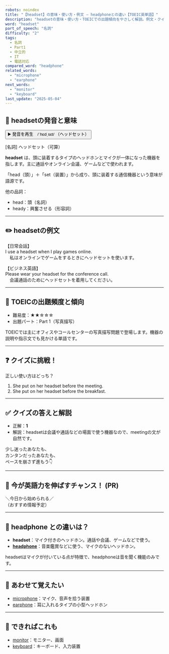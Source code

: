 ```yaml
---
robots: noindex
title: "【headset】の意味・使い方・例文 ― headphoneとの違い【TOEIC英単語】"
description: "headsetの意味・使い方・TOEICでの出題傾向をやさしく解説。例文・クイズ付きでheadphoneとの違いもわかりやすく学べます。"
word: "headset"
part_of_speech: "名詞"
difficulty: "2"
tags:
  - 名詞
  - Part1
  - 中立的
  - IT
  - 電話対応
compared_word: "headphone"
related_words:
  - "microphone"
  - "earphone"
next_words:
  - "monitor"
  - "keyboard"
last_update: "2025-05-04"
---
```


## 🔰 headsetの発音と意味

<button class="play-audio" onclick="playTTS('headset')">
  <span class="play-audio-main">
    ▶️ 発音を再生　/ˈhɛdˌsɛt/
  </span>
  <span class="play-audio-sub">
    （ヘッドセット）
  </span>
</button>

[名詞] ヘッドセット（可算）

**headset** は、頭に装着するタイプのヘッドホンとマイクが一体になった機器を指します。主に通話やオンライン会議、ゲームなどで使われます。

「head（頭）」＋「set（装置）」から成り、頭に装着する通信機器という意味が語源です。

他の品詞：  
- head：頭（名詞）
- heady：興奮させる（形容詞）

---

## ✏️ headsetの例文

【日常会話】  
I use a headset when I play games online.  
　私はオンラインでゲームをするときにヘッドセットを使います。

【ビジネス英語】  
Please wear your headset for the conference call.  
　会議通話のためにヘッドセットを着用してください。

---

## 🎯 TOEICの出題頻度と傾向

- 難易度：★★☆☆☆
- 出題パート：Part 1（写真描写）

TOEICでは主にオフィスやコールセンターの写真描写問題で登場します。機器の説明や指示文でも見かける単語です。

---

## ❓ クイズに挑戦！

正しい使い方はどっち？

1. She put on her headset before the meeting.  
2. She put on her headset before the breakfast.

---

## ✅ クイズの答えと解説

- 正解：**1**
- 解説：headsetは会議や通話などの場面で使う機器なので、meetingの文が自然です。

少し迷ったあなたも、  
カンタンだったあなたも、  
ペースを崩さず進もう👇️

---

## 🚀 今が英語力を伸ばすチャンス！ (PR)

<div class="info-center">
＼今日から始められる／<br>  
（おすすめ情報予定）
</div>

---

## 🤔  headphone との違いは？

- **headset**：マイク付きのヘッドホン。通話や会議、ゲームなどで使う。
- **[headphone](/word/headphone/)**：音楽鑑賞などに使う、マイクのないヘッドホン。

headsetはマイクが付いている点が特徴で、headphoneは音を聞く機能のみです。

---

## 🧩 あわせて覚えたい

- [microphone](/word/microphone/)：マイク、音声を拾う装置
- [earphone](/word/earphone/)：耳に入れるタイプの小型ヘッドホン

---

## 📖 できればこれも

- [monitor](/word/monitor/)：モニター、画面
- [keyboard](/word/keyboard/)：キーボード、入力装置

<!-- cvid: aid18_bid10 -->
